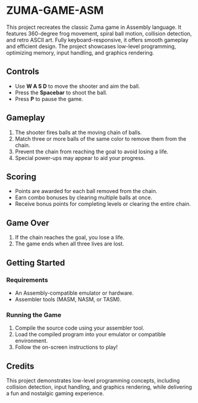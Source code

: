 # ZUMA-GAME-ASM
This project recreates the classic Zuma game in Assembly language. It features 360-degree frog movement, spiral ball motion, collision detection, and retro ASCII art. Fully keyboard-responsive, it offers smooth gameplay and efficient design. The project showcases low-level programming, optimizing memory, input handling, and graphics rendering.

## Controls  
- Use **W A S D** to move the shooter and aim the ball.  
- Press the **Spacebar** to shoot the ball.  
- Press **P** to pause the game.  

## Gameplay  
1. The shooter fires balls at the moving chain of balls.  
2. Match three or more balls of the same color to remove them from the chain.  
3. Prevent the chain from reaching the goal to avoid losing a life.  
4. Special power-ups may appear to aid your progress.  

## Scoring  
- Points are awarded for each ball removed from the chain.  
- Earn combo bonuses by clearing multiple balls at once.  
- Receive bonus points for completing levels or clearing the entire chain.  

## Game Over  
1. If the chain reaches the goal, you lose a life.  
2. The game ends when all three lives are lost.  

## Getting Started  
### Requirements  
- An Assembly-compatible emulator or hardware.  
- Assembler tools (MASM, NASM, or TASM).  

### Running the Game  
1. Compile the source code using your assembler tool.  
2. Load the compiled program into your emulator or compatible environment.  
3. Follow the on-screen instructions to play!  

## Credits  
This project demonstrates low-level programming concepts, including collision detection, input handling, and graphics rendering, while delivering a fun and nostalgic gaming experience.  

 
